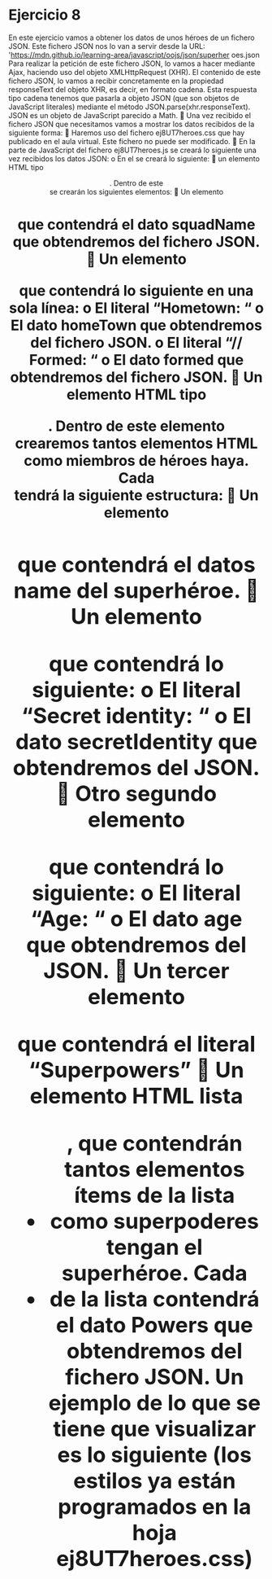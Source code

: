 # Ejercicio 8

En este ejercicio vamos a obtener los datos de unos héroes de un fichero JSON. Este fichero JSON
nos lo van a servir desde la URL:
'https://mdn.github.io/learning-area/javascript/oojs/json/superher
oes.json
Para realizar la petición de este fichero JSON, lo vamos a hacer mediante Ajax, haciendo uso del
objeto XMLHttpRequest (XHR).
El contenido de este fichero JSON, lo vamos a recibir concretamente en la propiedad
responseText del objeto XHR, es decir, en formato cadena.
Esta respuesta tipo cadena tenemos que pasarla a objeto JSON (que son objetos de JavaScript
literales) mediante el método JSON.parse(xhr.responseText). JSON es un objeto de
JavaScript parecido a Math.
 Una vez recibido el fichero JSON que necesitamos vamos a mostrar los datos
recibidos de la siguiente forma:
 Haremos uso del fichero ej8UT7heroes.css que hay publicado en el aula
virtual. Este fichero no puede ser modificado.
 En la parte de JavaScript del fichero ej8UT7heroes.js se creará lo siguiente una
vez recibidos los datos JSON:
o En el <body> se creará lo siguiente:
     un elemento HTML tipo <header>. Dentro de este <header> se
    crearán los siguientes elementos:
     Un elemento <h1> que contendrá el dato squadName que
    obtendremos del fichero JSON.
     Un elemento <p> que contendrá lo siguiente en una sola
    línea:
        o El literal “Hometown: “
        o El dato homeTown que obtendremos del fichero
        JSON.
        o El literal “// Formed: “
        o El dato formed que obtendremos del fichero JSON.
     Un elemento HTML tipo <section>. Dentro de este elemento
    <section> crearemos tantos elementos HTML <article>
    como miembros de héroes haya. Cada <article> tendrá la
    siguiente estructura:
     Un elemento <h2> que contendrá el datos name del
    superhéroe.
     Un elemento <p> que contendrá lo siguiente:
        o El literal “Secret identity: “
        o El dato secretIdentity que obtendremos del
        JSON.
     Otro segundo elemento <p> que contendrá lo siguiente:
        o El literal “Age: “
        o El dato age que obtendremos del JSON.
     Un tercer elemento <p> que contendrá el literal
    “Superpowers”
     Un elemento HTML lista <ul>, que contendrán tantos
    elementos ítems de la lista <li> como superpoderes tengan el
    superhéroe. Cada <li> de la lista contendrá el dato Powers
    que obtendremos del fichero JSON.
    Un ejemplo de lo que se tiene que visualizar es lo siguiente (los estilos ya están programados en
    la hoja ej8UT7heroes.css)